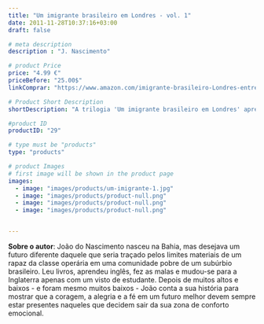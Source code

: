 ```yaml
---
title: "Um imigrante brasileiro em Londres - vol. 1"
date: 2011-11-28T10:37:16+03:00
draft: false

# meta description
description : "J. Nascimento"

# product Price
price: "4.99 €"
priceBefore: "25.00$"
linkComprar: "https://www.amazon.com/imigrante-brasileiro-Londres-entrevista-Portuguese-ebook/dp/B083JFD8G3/"

# Product Short Description
shortDescription: "A trilogia 'Um imigrante brasileiro em Londres' apresenta a história de João do Nascimento, um baiano bem-humorado que trabalha em um aeroporto e sente que a sua vida o espera fora do Brasil. No primeiro livro, com o panorama da infância e adolescência carentes de bens materiais, mas cheias de amor e entendimento familiar, João conta a sua trajetória, desde Salvador, sua terra natal,  até o balcão da zona de imigração de Londres, onde um oficial de fronteiras testará os limites da sua coragem e da sua fé no futuro."

#product ID
productID: "29"

# type must be "products"
type: "products"

# product Images
# first image will be shown in the product page
images:
  - image: "images/products/um-imigrante-1.jpg"
  - image: "images/products/product-null.png"
  - image: "images/products/product-null.png"
  - image: "images/products/product-null.png"


---
```


**Sobre o autor**: João do Nascimento nasceu na Bahia, mas desejava um futuro diferente daquele que seria traçado pelos limites materiais de um rapaz da classe operária em uma comunidade pobre de um subúrbio brasileiro. Leu livros, aprendeu inglês, fez as malas e mudou-se para a Inglaterra apenas com um visto de estudante. Depois de muitos altos e baixos - e foram mesmo muitos baixos - João conta a sua história para mostrar que a coragem, a alegria e a fé em um futuro melhor devem sempre estar presentes naqueles que decidem sair da sua zona de conforto emocional.